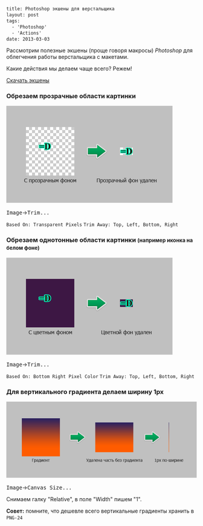 ```
title: Photoshop экшены для верстальщика
layout: post
tags:
  - 'Photoshop'
  - 'Actions'
date: 2013-03-03
```

Рассмотрим полезные экшены (проще говоря макросы) *Photoshop* для облегчения работы верстальщика с макетами.

Какие действия мы делаем чаще всего? Режем!

[Скачать экшены](http://yadi.sk/d/Zf1e4V5y30B_x)



### Обрезаем прозрачные области картинки

![Подготовка картинки с прозрачным фоном](/images/photoshop-actions/photoshop-actions__action-1.png)

<kbd>Image</kbd>→<kbd>Trim...</kbd>

`Based On: Transparent Pixels`
`Trim Away: Top, Left, Bottom, Right`



### Обрезаем однотонные области картинки <small>(например иконка на белом фоне)</small>

![Подготовка картинки с цветным фоном](/images/photoshop-actions/photoshop-actions__action-2.png)

<kbd>Image</kbd>→<kbd>Trim...</kbd>

`Based On: Bottom Right Pixel Color`
`Trim Away: Top, Left, Bottom, Right`



### Для вертикального градиента делаем ширину 1px

![Подготовка градиента](/images/photoshop-actions/photoshop-actions__action-3.png)

<kbd>Image</kbd>→<kbd>Canvas Size...</kbd>

Снимаем галку "Relative", в поле "Width" пишем "1".

<p class="special">
<strong>Совет:</strong> помните, что дешевле всего вертикальные градиенты хранить в <code>PNG-24</code>
</p>
